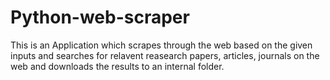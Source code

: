 # Python-web-scraper
This is an Application which scrapes through the web based on the given inputs and searches for relavent reasearch papers, articles, journals on the web and downloads the results to an internal folder.
